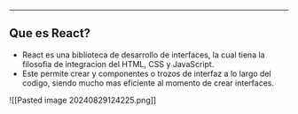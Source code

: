 
---
## Que es React?
- React es una biblioteca de desarrollo de interfaces, la cual tiena la filosofia de integracion del HTML, CSS y JavaScript. 
- Este permite crear y componentes o trozos de interfaz a lo largo del codigo, siendo mucho mas eficiente al momento de crear interfaces.


![[Pasted image 20240829124225.png]]